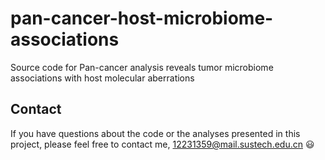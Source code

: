 # pan-cancer-host-microbiome-associations
Source code for Pan-cancer analysis reveals tumor microbiome associations with host molecular aberrations



## Contact

If you have questions about the code or the analyses presented in this project,
please feel free to contact me, 12231359@mail.sustech.edu.cn
:smiley:
